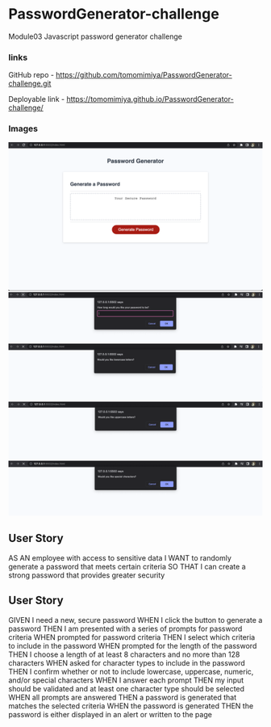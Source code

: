 # PasswordGenerator-challenge
Module03 Javascript password generator challenge

### links

GitHub repo - https://github.com/tomomimiya/PasswordGenerator-challenge.git

Deployable link - https://tomomimiya.github.io/PasswordGenerator-challenge/

### Images
![project screenshot](Assets/Screen%20Shot%202022-10-17%20at%2011.32.31%20PM.png)
![project screenshot](Assets/Screen%20Shot%202022-10-17%20at%2011.54.12%20PM.png)
![project screenshot](Assets/Screen%20Shot%202022-10-17%20at%2011.54.29%20PM.png)
![project screenshot](Assets/Screen%20Shot%202022-10-17%20at%2011.54.39%20PM.png)
![project screenshot](Assets/Screen%20Shot%202022-10-17%20at%2011.54.59%20PM.png)



## User Story
AS AN employee with access to sensitive data
I WANT to randomly generate a password that meets certain criteria
SO THAT I can create a strong password that provides greater security

## User Story
GIVEN I need a new, secure password
WHEN I click the button to generate a password
THEN I am presented with a series of prompts for password criteria
WHEN prompted for password criteria
THEN I select which criteria to include in the password
WHEN prompted for the length of the password
THEN I choose a length of at least 8 characters and no more than 128 characters
WHEN asked for character types to include in the password
THEN I confirm whether or not to include lowercase, uppercase, numeric, and/or special characters
WHEN I answer each prompt
THEN my input should be validated and at least one character type should be selected
WHEN all prompts are answered
THEN a password is generated that matches the selected criteria
WHEN the password is generated
THEN the password is either displayed in an alert or written to the page


